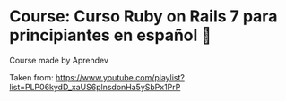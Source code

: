 # Course: Curso Ruby on Rails 7 para principiantes en español 💎

Course made by Aprendev

Taken from: https://www.youtube.com/playlist?list=PLP06kydD_xaUS6plnsdonHa5ySbPx1PrP
